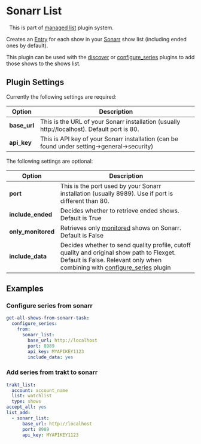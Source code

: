# Sonarr List
<div class="alert alert-success" role="info">
  
  <span class="glyphicon glyphicon glyphicon-cog"></span>
  &nbsp; This is part of [managed list](/Plugins/List) plugin system.
</div>

Creates an [Entry](/Entry) for each show in your [Sonarr](https://sonarr.tv/) show list (including ended ones by default).

This plugin can be used with the [discover](/Plugins/discover) or [configure_series](/Plugins/configure_series) plugins to add those shows to the shows list.

## Plugin Settings
Currently the following settings are required:


|  Option  |  Description  |
| --- | --- |
| **base_url** | This is the URL of your Sonarr installation (usually http://localhost). Default port is 80.  |
| **api_key** | This is API key of your Sonarr installation (can be found under setting->general->security)   |

The following settings are optional:


|  Option  |  Description  |
| --- | --- |
| **port** | This is the port used by your Sonarr installation (usually 8989). Use if port is different than 80.  |
| **include_ended** |  Decides whether to retrieve ended shows. Default is True  |
| **only_monitored** |  Retrieves only [monitored](https://github.com/Sonarr/Sonarr/wiki/Monitoring-Series-and-Episodes) shows on Sonarr. Default is False  |
| **include_data** |  Decides whether to send quality profile, cutoff quality and original show path to Flexget. Default is False. Relevant only when combining with [configure_series](http://flexget.com/wiki/Plugins/configure_series) plugin |

## Examples

### Configure series from sonarr

```yaml
get-all-shows-from-sonarr-task:
  configure_series:
    from:
      sonarr_list:
        base_url: http://localhost
        port: 8989
        api_key: MYAPIKEY1123
        include_data: yes
```

### Add series from trakt to sonarr
```yaml
trakt_list:
  account: account_name
  list: watchlist
  type: shows
accept_all: yes
list_add:
  - sonarr_list:
      base_url: http://localhost
      port: 8989
      api_key: MYAPIKEY1123
```

